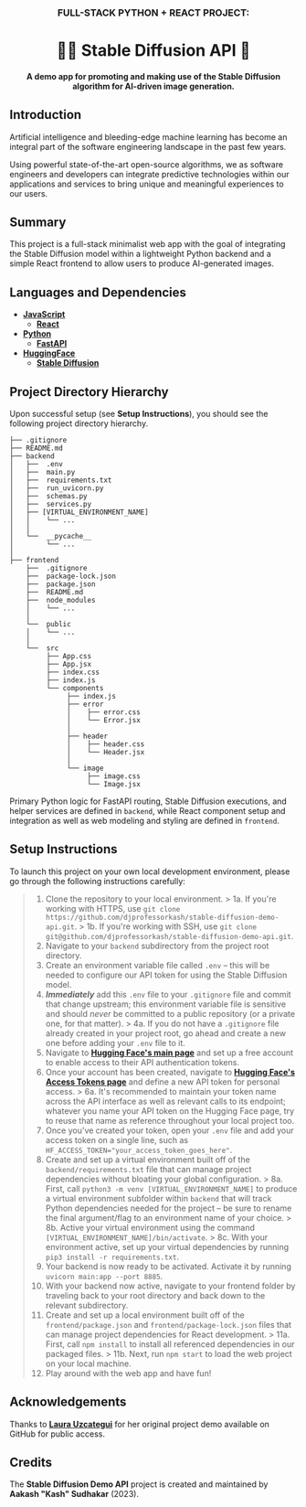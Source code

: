 <h3 align="center">FULL-STACK PYTHON + REACT PROJECT:</h3>
<h1 align="center">✍🏽 <b>Stable Diffusion API</b> 🎨</h1>
<h4 align="center">A demo app for promoting and making use of the Stable Diffusion algorithm for AI-driven image generation.</h1>

## Introduction

Artificial intelligence and bleeding-edge machine learning has become an integral part of the software engineering landscape in the past few years. 

Using powerful state-of-the-art open-source algorithms, we as software engineers and developers can integrate predictive technologies within our applications and services to bring unique and meaningful experiences to our users. 

## Summary

This project is a full-stack minimalist web app with the goal of integrating the Stable Diffusion model within a lightweight Python backend and a simple React frontend to allow users to produce AI-generated images.

## Languages and Dependencies

* **[JavaScript](https://developer.mozilla.org/en-US/docs/Web/JavaScript)**
  * **[React](https://react.dev/)**
* **[Python]()**
  * **[FastAPI](https://fastapi.tiangolo.com/lo/)**
* **[HuggingFace](https://huggingface.co/)**
  * **[Stable Diffusion](https://github.com/Stability-AI/stablediffusion)**

## Project Directory Hierarchy

Upon successful setup (see **Setup Instructions**), you should see the following project directory hierarchy.

```
├── .gitignore
├── README.md
├── backend
│   ├──  .env
│   ├──  main.py
│   ├──  requirements.txt
│   ├──  run_uvicorn.py
│   ├──  schemas.py
│   ├──  services.py
│   ├── [VIRTUAL_ENVIRONMENT_NAME]
│   │    └── ...
│   │
│   └──  __pycache__
│        └── ...
│
├── frontend
    ├──  .gitignore
    ├──  package-lock.json
    ├──  package.json
    ├──  README.md
    ├──  node_modules
    │    └── ...
    │  
    └──  public 
    │    └── ...
    │  
    └──  src
         ├── App.css
         ├── App.jsx
         ├── index.css
         ├── index.js
         └── components
              ├── index.js
              ├── error
              │    ├── error.css
              │    └── Error.jsx
              │
              ├── header
              │    ├── header.css
              │    └── Header.jsx
              │
              └── image
                   ├── image.css
                   └── Image.jsx
```

Primary Python logic for FastAPI routing, Stable Diffusion executions, and helper services are defined in `backend`, while React component setup and integration as well as web modeling and styling are defined in `frontend`. 

## Setup Instructions

To launch this project on your own local development environment, please go through the following instructions carefully:

> 1. Clone the repository to your local environment.
    > 1a. If you're working with HTTPS, use `git clone https://github.com/djprofessorkash/stable-diffusion-demo-api.git`. 
    > 1b. If you're working with SSH, use `git clone git@github.com/djprofessorkash/stable-diffusion-demo-api.git`.
> 2. Navigate to your `backend` subdirectory from the project root directory. 
> 3. Create an environment variable file called `.env` – this will be needed to configure our API token for using the Stable Diffusion model.
> 4. ***Immediately*** add this `.env` file to your `.gitignore` file and commit that change upstream; this environment variable file is sensitive and should _never_ be committed to a public repository (or a private one, for that matter).
    > 4a. If you do not have a `.gitignore` file already created in your project root, go ahead and create a new one before adding your `.env` file to it. 
> 5. Navigate to **[Hugging Face's main page](https://huggingface.co)** and set up a free account to enable access to their API authentication tokens.
> 6. Once your account has been created, navigate to **[Hugging Face's Access Tokens page](https://huggingface.co/settings/tokens)** and define a new API token for personal access.
    > 6a. It's recommended to maintain your token name across the API interface as well as relevant calls to its endpoint; whatever you name your API token on the Hugging Face page, try to reuse that name as reference throughout your local project too. 
> 7. Once you've created your token, open your `.env` file and add your access token on a single line, such as `HF_ACCESS_TOKEN="your_access_token_goes_here"`.
> 8. Create and set up a virtual environment built off of the `backend/requirements.txt` file that can manage project dependencies without bloating your global configuration.
    > 8a. First, call `python3 -m venv [VIRTUAL_ENVIRONMENT_NAME]` to produce a virtual environment subfolder within `backend` that will track Python dependencies needed for the project – be sure to rename the final argument/flag to an environment name of your choice. 
    > 8b. Active your virtual environment using the command `[VIRTUAL_ENVIRONMENT_NAME]/bin/activate`. 
    > 8c. With your environment active, set up your virtual dependencies by running `pip3 install -r requirements.txt`.
> 9. Your backend is now ready to be activated. Activate it by running `uvicorn main:app --port 8885`. 
> 10. With your backend now active, navigate to your frontend folder by traveling back to your root directory and back down to the relevant subdirectory.
> 11. Create and set up a local environment built off of the `frontend/package.json` and `frontend/package-lock.json` files that can manage project dependencies for React development.
    > 11a. First, call `npm install` to install all referenced dependencies in our packaged files.
    > 11b. Next, run `npm start` to load the web project on your local machine. 
> 12. Play around with the web app and have fun! 

## Acknowledgements

Thanks to **[Laura Uzcategui](https://github.com/laurauzcategui)** for her original project demo available on GitHub for public access. 

## Credits

The **Stable Diffusion Demo API** project is created and maintained by **Aakash "Kash" Sudhakar** (2023).